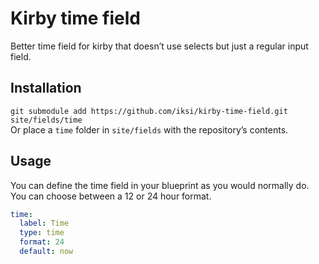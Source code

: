 # Kirby time field

Better time field for kirby that doesn’t use selects but just a regular input field.

## Installation

`git submodule add https://github.com/iksi/kirby-time-field.git site/fields/time`  
Or place a `time` folder in `site/fields` with the repository’s contents.

## Usage

You can define the time field in your blueprint as you would normally do. You can choose between a 12 or 24 hour format.

```YAML
time:
  label: Time
  type: time
  format: 24
  default: now
```
